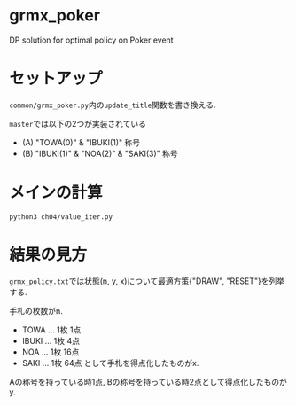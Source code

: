 # grmx_poker
DP solution for optimal policy on Poker event

# セットアップ
``common/grmx_poker.py``内の``update_title``関数を書き換える.

``master``では以下の2つが実装されている
- (A) "TOWA(0)" & "IBUKI(1)" 称号
- (B) "IBUKI(1)" & "NOA(2)" & "SAKI(3)" 称号


# メインの計算
``python3 ch04/value_iter.py``


# 結果の見方
``grmx_policy.txt``では状態(n, y, x)について最適方策{"DRAW", "RESET"}を列挙する.

手札の枚数がn.

- TOWA  ... 1枚  1点
- IBUKI ... 1枚  4点
- NOA   ... 1枚 16点
- SAKI  ... 1枚 64点
として手札を得点化したものがx.

Aの称号を持っている時1点, Bの称号を持っている時2点として得点化したものがy.
